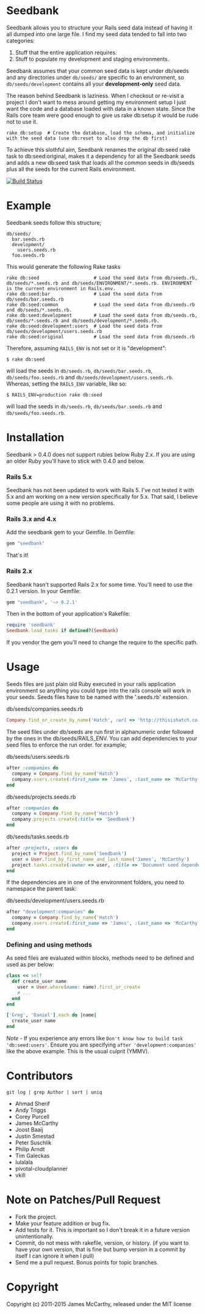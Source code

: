 Seedbank
========

Seedbank allows you to structure your Rails seed data instead of having it all dumped into one large file. I find my seed data tended to fall into two categories:

1. Stuff that the entire application requires.
2. Stuff to populate my development and staging environments.

Seedbank assumes that your common seed data is kept under db/seeds and any directories under `db/seeds/` are specific to an environment, so `db/seeds/development` contains all your **development-only** seed data.

The reason behind Seedbank is laziness. When I checkout or re-visit a project I don't want to mess around getting my environment setup I just want the code and a database loaded with data in a known state. Since the Rails core team were good enough to give us rake db:setup it would be rude not to use it.

    rake db:setup  # Create the database, load the schema, and initialize with the seed data (use db:reset to also drop the db first)

To achieve this slothful aim, Seedbank renames the original db:seed rake task to db:seed:original, makes it a dependency for all the Seedbank seeds and adds a new db:seed task that loads all the common seeds in db/seeds plus all the seeds for the current Rails environment.

[![Build Status](https://travis-ci.org/james2m/seedbank.svg?branch=master)](https://travis-ci.org/james2m/seedbank)

Example
=======

Seedbank seeds follow this structure;

    db/seeds/
      bar.seeds.rb
      development/
        users.seeds.rb
      foo.seeds.rb

This would generate the following Rake tasks

    rake db:seed                    # Load the seed data from db/seeds.rb, db/seeds/*.seeds.rb and db/seeds/ENVIRONMENT/*.seeds.rb. ENVIRONMENT is the current environment in Rails.env.
    rake db:seed:bar                # Load the seed data from db/seeds/bar.seeds.rb
    rake db:seed:common             # Load the seed data from db/seeds.rb and db/seeds/*.seeds.rb.
    rake db:seed:development        # Load the seed data from db/seeds.rb, db/seeds/*.seeds.rb and db/seeds/development/*.seeds.rb.
    rake db:seed:development:users  # Load the seed data from db/seeds/development/users.seeds.rb
    rake db:seed:original           # Load the seed data from db/seeds.rb

Therefore, assuming `RAILS_ENV` is not set or it is "development":

    $ rake db:seed

will load the seeds in `db/seeds.rb`, `db/seeds/bar.seeds.rb`, `db/seeds/foo.seeds.rb` and `db/seeds/development/users.seeds.rb`. Whereas, setting the `RAILS_ENV` variable, like so:

    $ RAILS_ENV=production rake db:seed

will load the seeds in `db/seeds.rb`, `db/seeds/bar.seeds.rb` and `db/seeds/foo.seeds.rb`.

Installation
============

Seedbank > 0.4.0 does not support rubies below Ruby 2.x. If you are using an older Ruby you'll have to stick with 0.4.0 and below.

### Rails 5.x

Seedbank has not been updated to work with Rails 5. I've not tested it with 5.x and am working on a new version specifically for 5.x. That said, I believe some
people are using it with no problems.

### Rails 3.x and 4.x

Add the seedbank gem to your Gemfile.  In Gemfile:

```ruby
gem "seedbank"
```

That's it!

### Rails 2.x

Seedbank hasn't supported Rails 2.x for some time. You'll need to use the 0.2.1 version. In your Gemfile:

```ruby
gem "seedbank", '~> 0.2.1'
```

Then in the bottom of your application's Rakefile:

```ruby
require 'seedbank'
Seedbank.load_tasks if defined?(Seedbank)
```

If you vendor the gem you'll need to change the require to the specific path.

Usage
=====

Seeds files are just plain old Ruby executed in your rails application environment so anything you could type into the rails console will work in your seeds. Seeds files have to be named with the '.seeds.rb' extension.

db/seeds/companies.seeds.rb
```ruby
Company.find_or_create_by_name('Hatch', :url => 'http://thisishatch.co.uk' )
```

The seed files under db/seeds are run first in alphanumeric order followed by the ones in the db/seeds/RAILS_ENV. You can add dependencies to your seed files
to enforce the run order. for example;

db/seeds/users.seeds.rb
```ruby
after :companies do
  company = Company.find_by_name('Hatch')
  company.users.create(:first_name => 'James', :last_name => 'McCarthy')
end
```

db/seeds/projects.seeds.rb
```ruby
after :companies do
  company = Company.find_by_name('Hatch')
  company.projects.create(:title => 'Seedbank')
end
```

db/seeds/tasks.seeds.rb
```ruby
after :projects, :users do
  project = Project.find_by_name('Seedbank')
  user = User.find_by_first_name_and_last_name('James', 'McCarthy')
  project.tasks.create(:owner => user, :title => 'Document seed dependencies in the README.md')
end
```

If the dependencies are in one of the environment folders, you need to namespace the parent task:

db/seeds/development/users.seeds.rb
```ruby
after "development:companies" do
  company = Company.find_by_name('Hatch')
  company.users.create(:first_name => 'James', :last_name => 'McCarthy')
end
```

### Defining and using methods

As seed files are evaluated within blocks, methods need to be defined and used as per below:

```ruby
class << self
  def create_user name
    user = User.where(name: name).first_or_create
    # ...
  end
end

['Greg', 'Daniel'].each do |name|
  create_user name
end
```

*Note* - If you experience any errors like `Don't know how to build task 'db:seed:users'`. Ensure you are specifying `after 'development:companies'` like the above example. This is the usual culprit (YMMV).

Contributors
============
```shell
git log | grep Author | sort | uniq
```

* Ahmad Sherif
* Andy Triggs
* Corey Purcell
* James McCarthy
* Joost Baaij
* Justin Smestad
* Peter Suschlik
* Philip Arndt
* Tim Galeckas
* lulalala
* pivotal-cloudplanner
* vkill


Note on Patches/Pull Request
============================

* Fork the project.
* Make your feature addition or bug fix.
* Add tests for it. This is important so I don't break it in a future version unintentionally.
* Commit, do not mess with rakefile, version, or history. (if you want to have your own version, that is fine but
  bump version in a commit by itself I can ignore it when I pull)
* Send me a pull request.  Bonus points for topic branches.

Copyright
=========
Copyright (c) 2011-2015 James McCarthy, released under the MIT license

